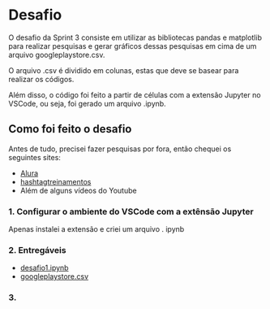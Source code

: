 # Desafio

O desafio da Sprint 3 consiste em utilizar as bibliotecas pandas e matplotlib para realizar pesquisas e gerar gráficos dessas pesquisas em cima de um arquivo googleplaystore.csv.

O arquivo .csv é dividido em colunas, estas que deve se basear para realizar os códigos.

Além disso, o código foi feito a partir de células com a extensão Jupyter no VSCode, ou seja, foi gerado um arquivo .ipynb.

## Como foi feito o desafio
Antes de tudo, precisei fazer pesquisas por fora, então chequei os seguintes sites:

- [Alura](https://www.alura.com.br/artigos/python?srsltid=AfmBOopQVSo8arQA0Lw52O6gkWo97nRZQvgjNex2_mMUIAzIuQEatAlW)
- [hashtagtreinamentos](https://www.hashtagtreinamentos.com)
- Além de alguns vídeos do Youtube

### 1. Configurar o ambiente do VSCode com a extênsão Jupyter
Apenas instalei a extensão e criei um arquivo . ipynb

### 2. Entregáveis
- [desafio1.ipynb](/Sprint3/Desafio/desafio1.ipynb)
- [googleplaystore.csv](/Sprint3/Desafio/googleplaystore.csv)

### 3. 